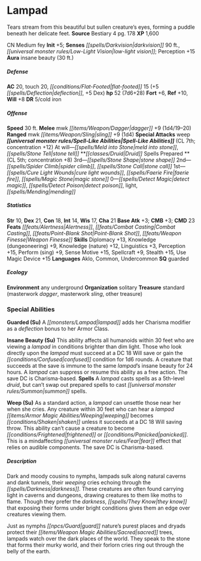 ﻿---
cssclass: [monsters]
title1: Lampad
desc_short: Tears stream from this beautiful but sullen creature's eyes, forming a
  puddle beneath her delicate feet.
title2: Lampad
CR: 5
sources:
- name: Bestiary 4
  page: 178
  link: http://paizo.com/products/btpy91ds?Pathfinder-Roleplaying-Game-Bestiary-4
XP: 1600
alignment: CN
size: Medium
type: fey
initiative:
  bonus: 5
senses:
  darkvision: 90
  low-light vision: true
auras:
- name: insane beauty
  radius: 30
AC:
  AC: 20
  touch: 20
  flat_footed: 15
  components:
    deflection: 5
    dex: 5
HP:
  HP: 52
  long: 7d6+28
saves:
  fort: 6
  ref: 10
  will: 8
DR:
- amount: 5
  weakness: cold iron
speeds:
  base: 30
attacks:
  melee:
  - - text: mwk dagger +9 (1d4/19-20)
      entries:
      - - damage: 1d4
          crit_range: 19-20
      attack: mwk dagger
      bonus:
      - 9
  ranged:
  - - text: mwk sling +9 (1d4)
      entries:
      - - damage: 1d4
      attack: mwk sling
      bonus:
      - 9
  special:
  - weep
spell_like_abilities:
  entries:
  - name: meld into stone
    source: default
    freq: At will
  - name: stone tell
    source: default
    freq: At will
  sources:
  - name: default
    CL: 7
    concentration: 12
spells:
  entries:
  - name: stone shape
    source: Druid
    level: 3
  - name: spider climb
    source: Druid
    level: 2
  - superscripts:
    - APG
    name: stone call
    source: Druid
    level: 2
  - name: cure light wounds
    source: Druid
    level: 1
  - name: faerie fire
    source: Druid
    level: 1
  - name: magic stone
    source: Druid
    level: 1
  - name: detect magic
    source: Druid
    level: 0
  - name: detect poison
    source: Druid
    level: 0
  - name: light
    source: Druid
    level: 0
  - name: mending
    source: Druid
    level: 0
  sources:
  - name: Druid
    type: prepared
    CL: 5
    concentration: 8
ability_scores:
  STR: 10
  DEX: 21
  CON: 18
  INT: 14
  WIS: 17
  CHA: 21
BAB: 3
CMB: 3
CMD: 23
feats:
- name: Alertness
- name: Combat Casting
- name: Point-Blank Shot
- name: Weapon Finesse
skills:
  Diplomacy: 13
  Knowledge (dungeoneering): 9
  Knowledge (nature): 12
  Linguistics: 3
  Perception: 15
  Perform (sing): 9
  Sense Motive: 15
  Spellcraft: 9
  Stealth: 15
  Use Magic Device: 15
languages:
- Aklo
- Common
- Undercommon
special_qualities:
- guarded
ecology:
  environment: any underground
  organization: solitary
  treasure_type: standard
  treasure:
  - masterwork dagger
  - masterwork sling
  - other treasure
special_abilities:
  Guarded (Su): A lampad adds her Charisma modifier as a deflection bonus to her Armor
    Class.
  Insane Beauty (Su): This ability affects all humanoids within 30 feet who are viewing
    a lampad in conditions brighter than dim light. Those who look directly upon the
    lampad must succeed at a DC 18 Will save or gain the confused condition for 1d6
    rounds. A creature that succeeds at the save is immune to the same lampad's insane
    beauty for 24 hours. A lampad can suppress or resume this ability as a free action.
    The save DC is Charisma-based.
  Spells: A lampad casts spells as a 5th-level druid, but can't swap out prepared
    spells to cast summon spells.
  Weep (Su): As a standard action, a lampad can unsettle those near her when she cries.
    Any creature within 30 feet who can hear a lampad weeping becomes shaken unless
    it succeeds at a DC 18 Will saving throw. This ability can't cause a creature
    to become frightened or panicked. This is a mindaffecting fear effect that relies
    on audible components. The save DC is Charisma-based.
desc_long: |-
  Dark and moody cousins to nymphs, lampads sulk along natural caverns and dank tunnels, their weeping cries echoing through the darkness. These creatures are often found carrying light in caverns and dungeons, drawing creatures to them like moths to flame. Though they prefer the darkness, they know that exposing their forms under bright conditions gives them an edge over creatures viewing them.

  Just as nymphs guard nature's purest places and dryads protect their sacred trees, lampads watch over the dark places of the world. They speak to the stone that forms their murky world, and their forlorn cries ring out through the belly of the earth.

---

# Lampad
Tears stream from this beautiful but sullen creature’s eyes, forming a puddle beneath her delicate feet.
**Source** Bestiary 4 pg. 178
**XP** 1,600

CN Medium fey
**Init** +5; **Senses** _[[spells/Darkvision|darkvision]]_ 90 ft., _[[universal monster rules/Low-Light Vision|low-light vision]]_; Perception +15
**Aura** insane beauty (30 ft.)

##### Defense

**AC** 20, touch 20, _[[conditions/Flat-Footed|flat-footed]]_ 15 (+5 _[[spells/Deflection|deflection]]_, +5 Dex)
**hp** 52 (7d6+28)
**Fort** +6, **Ref** +10, **Will** +8
**DR** 5/cold iron

##### Offense
**Speed** 30 ft.
**Melee** mwk _[[items/Weapon/Dagger|dagger]]_ +9 (1d4/19–20)
**Ranged** mwk _[[items/Weapon/Sling|sling]]_ +9 (1d4)
**Special Attacks** weep
**_[[universal monster rules/Spell-Like Abilities|Spell-Like Abilities]]_** (CL 7th; concentration +12)
At will—_[[spells/Meld into Stone|meld into stone]]_, _[[spells/Stone Tell|stone tell]]_
**_[[classes/Druid|Druid]]_ Spells Prepared **(CL 5th; concentration +8)
3rd—_[[spells/Stone Shape|stone shape]]_
2nd—_[[spells/Spider Climb|spider climb]]_, _[[spells/Stone Call|stone call]]_
1st—_[[spells/Cure Light Wounds|cure light wounds]]_, _[[spells/Faerie Fire|faerie fire]]_, _[[spells/Magic Stone|magic stone]]_
0—_[[spells/Detect Magic|detect magic]]_, _[[spells/Detect Poison|detect poison]]_, light, _[[spells/Mending|mending]]_

##### Statistics
**Str** 10, **Dex** 21, **Con** 18, **Int** 14, **Wis** 17, **Cha** 21
**Base Atk** +3; **CMB** +3; **CMD** 23
**Feats** _[[feats/Alertness|Alertness]]_, _[[feats/Combat Casting|Combat Casting]]_, _[[feats/Point-Blank Shot|Point-Blank Shot]]_, _[[feats/Weapon Finesse|Weapon Finesse]]_
**Skills** Diplomacy +13, Knowledge (dungeoneering) +9, Knowledge (nature) +12, Linguistics +3, Perception +15, Perform (sing) +9, Sense Motive +15, Spellcraft +9, Stealth +15, Use Magic Device +15
**Languages** Aklo, Common, Undercommon
**SQ** guarded

##### Ecology

**Environment** any underground
**Organization** solitary
**Treasure** standard (masterwork _dagger_, masterwork _sling_, other treasure)

### Special Abilities

**Guarded (Su)** A _[[monsters/Lampad|lampad]]_ adds her Charisma modifier as a _deflection_ bonus to her Armor Class.

**Insane Beauty (Su)** This ability affects all humanoids within 30 feet who are viewing a _lampad_ in conditions brighter than dim light. Those who look directly upon the _lampad_ must succeed at a DC 18 Will save or gain the _[[conditions/Confused|confused]]_ condition for 1d6 rounds. A creature that succeeds at the save is immune to the same _lampad_’s insane beauty for 24 hours. A _lampad_ can suppress or resume this ability as a free action. The save DC is Charisma-based.
**Spells** A _lampad_ casts spells as a 5th-level _druid_, but can’t swap out prepared spells to cast _[[universal monster rules/Summon|summon]]_ spells.

**Weep (Su)** As a standard action, a _lampad_ can unsettle those near her when she cries. Any creature within 30 feet who can hear a _lampad_ _[[items/Armor Magic Abilities/Weeping|weeping]]_ becomes _[[conditions/Shaken|shaken]]_ unless it succeeds at a DC 18 Will saving throw. This ability can’t cause a creature to become _[[conditions/Frightened|frightened]]_ or _[[conditions/Panicked|panicked]]_. This is a mindaffecting _[[universal monster rules/Fear|fear]]_ effect that relies on audible components. The save DC is Charisma-based.

##### Description

Dark and moody cousins to nymphs, lampads sulk along natural caverns and dank tunnels, their _weeping_ cries echoing through the _[[spells/Darkness|darkness]]_. These creatures are often found carrying light in caverns and dungeons, drawing creatures to them like moths to flame. Though they prefer the _darkness_, _[[spells/They Know|they know]]_ that exposing their forms under bright conditions gives them an edge over creatures viewing them.

Just as nymphs _[[npcs/Guard|guard]]_ nature’s purest places and dryads protect their _[[items/Weapon Magic Abilities/Sacred|sacred]]_ trees, lampads watch over the dark places of the world. They speak to the stone that forms their murky world, and their forlorn cries ring out through the belly of the earth.
